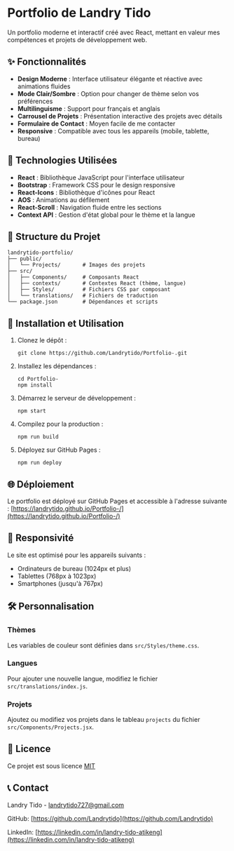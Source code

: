 # Portfolio de Landry Tido

Un portfolio moderne et interactif créé avec React, mettant en valeur mes compétences et projets de développement web.

## ✨ Fonctionnalités

- **Design Moderne** : Interface utilisateur élégante et réactive avec animations fluides
- **Mode Clair/Sombre** : Option pour changer de thème selon vos préférences
- **Multilinguisme** : Support pour français et anglais
- **Carrousel de Projets** : Présentation interactive des projets avec détails
- **Formulaire de Contact** : Moyen facile de me contacter
- **Responsive** : Compatible avec tous les appareils (mobile, tablette, bureau)

## 🚀 Technologies Utilisées

- **React** : Bibliothèque JavaScript pour l'interface utilisateur
- **Bootstrap** : Framework CSS pour le design responsive
- **React-Icons** : Bibliothèque d'icônes pour React
- **AOS** : Animations au défilement
- **React-Scroll** : Navigation fluide entre les sections
- **Context API** : Gestion d'état global pour le thème et la langue

## 📂 Structure du Projet

```
landrytido-portfolio/
├── public/
│   └── Projects/       # Images des projets
├── src/
│   ├── Components/     # Composants React
│   ├── contexts/       # Contextes React (thème, langue)
│   ├── Styles/         # Fichiers CSS par composant
│   └── translations/   # Fichiers de traduction
└── package.json        # Dépendances et scripts
```

## 🔧 Installation et Utilisation

1. Clonez le dépôt :

   ```
   git clone https://github.com/Landrytido/Portfolio-.git
   ```

2. Installez les dépendances :

   ```
   cd Portfolio-
   npm install
   ```

3. Démarrez le serveur de développement :

   ```
   npm start
   ```

4. Compilez pour la production :

   ```
   npm run build
   ```

5. Déployez sur GitHub Pages :
   ```
   npm run deploy
   ```

## 🌐 Déploiement

Le portfolio est déployé sur GitHub Pages et accessible à l'adresse suivante :
[https://landrytido.github.io/Portfolio-/](https://landrytido.github.io/Portfolio-/)

## 📱 Responsivité

Le site est optimisé pour les appareils suivants :

- Ordinateurs de bureau (1024px et plus)
- Tablettes (768px à 1023px)
- Smartphones (jusqu'à 767px)

## 🛠️ Personnalisation

### Thèmes

Les variables de couleur sont définies dans `src/Styles/theme.css`.

### Langues

Pour ajouter une nouvelle langue, modifiez le fichier `src/translations/index.js`.

### Projets

Ajoutez ou modifiez vos projets dans le tableau `projects` du fichier `src/Components/Projects.jsx`.

## 📝 Licence

Ce projet est sous licence [MIT](LICENSE)

## 📞 Contact

Landry Tido - [landrytido727@gmail.com](mailto:landrytido727@gmail.com)

GitHub: [https://github.com/Landrytido](https://github.com/Landrytido)

LinkedIn: [https://linkedin.com/in/landry-tido-atikeng](https://linkedin.com/in/landry-tido-atikeng)
